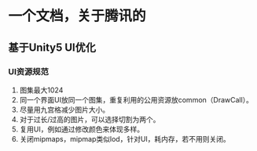 # 一个文档，关于腾讯的

## 基于Unity5 UI优化

### UI资源规范

1. 图集最大1024
2. 同一个界面UI放同一个图集，重复利用的公用资源放common（DrawCall）。
3. 尽量用九宫格减少图片大小。
4. 对于过长/过高的图片，可以选择切割为两个。
5. 复用UI，例如通过修改颜色来体现多样。
6. 关闭mipmaps，mipmap类似lod，针对UI，耗内存，若不用则关闭。